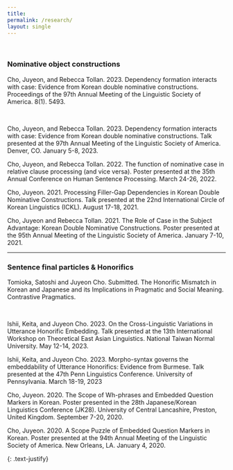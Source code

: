```yaml
---
title: 
permalink: /research/
layout: single
---
```

<br>

### Nominative object constructions

Cho, Juyeon, and Rebecca Tollan. 2023. Dependency formation interacts with case: Evidence from Korean double nominative constructions. Proceedings of the 97th Annual Meeting of the Linguistic Society of America. 8(1). 5493.

<br> 

Cho, Juyeon, and Rebecca Tollan. 2023. Dependency formation interacts with case: Evidence from Korean double nominative constructions. Talk presented at the 97th Annual Meeting of the Linguistic Society of America. Denver, CO. January 5-8, 2023.

Cho, Juyeon, and Rebecca Tollan. 2022. The function of nominative case in relative clause processing (and vice versa). Poster presented at the 35th Annual Conference on Human Sentence Processing. March 24-26, 2022.

Cho, Juyeon. 2021. Processing Filler-Gap Dependencies in Korean Double Nominative Constructions. Talk presented at the 22nd International Circle of Korean Linguistics (ICKL). August 17-18, 2021.

Cho, Juyeon and Rebecca Tollan. 2021. The Role of Case in the Subject Advantage: Korean Double Nominative Constructions. Poster presented at the 95th Annual Meeting of the Linguistic Society of America. January 7-10, 2021.


---

### Sentence final particles & Honorifics

Tomioka, Satoshi and Juyeon Cho. Submitted. The Honorific Mismatch in Korean and Japanese and its Implications in Pragmatic and Social Meaning. Contrastive Pragmatics.

<br> 

Ishii, Keita, and Juyeon Cho. 2023. On the Cross-Linguistic Variations in Utterance Honorific Embedding. Talk presented at the 13th International Workshop on Theoretical East Asian Linguistics. National Taiwan Normal University. May 12-14, 2023.

Ishii, Keita, and Juyeon Cho. 2023. Morpho-syntax governs the embeddability of Utterance Honorifics: Evidence from Burmese. Talk presented at the 47th Penn Linguistics Conference. University of Pennsylvania. March 18-19, 2023

Cho, Juyeon. 2020. The Scope of Wh-phrases and Embedded Question Markers in Korean. Poster presented in the 28th Japanese/Korean Linguistics Conference (JK28). University of Central Lancashire, Preston, United Kingdom. September 7-20, 2020.

Cho, Juyeon. 2020. A Scope Puzzle of Embedded Question Markers in Korean. Poster presented at the 94th Annual Meeting of the Linguistic Society of America. New Orleans, LA. January 4, 2020.


<!--- Cho, Juyeon. 2018. Korean Wh-island Effects in Scrambling Constructions. In S. Fukuda, M. S. Kim, and M.-J. Park (Eds.), Proceedings of the 25th Japanese/Korean Linguistics Conference (JK25). 

Cho, Juyeon. 2017. Conditional-and Constructions: A Construction-based Approach. Language and Information, 21(2), 1-22. --->

<!--- Cho, Juyeon. 2017. Wh-island Effects in Korean Scrambling Constructions. Poster presented at the 31st Pacific Asia Conference on Language, Information, and Computation (PACLIC31). University of Philippines, Cebu. November 16-18, 2017. --->
{: .text-justify}
